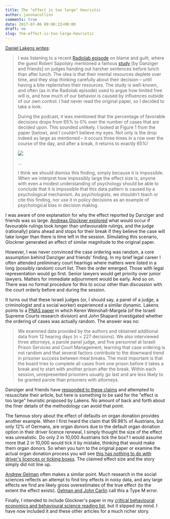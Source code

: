 ```yaml
---
title: The "effect is too large" heuristic
author: jasonacollins
comments: true
date: 2017-07-06 09:00:22+00:00
draft: no
slug: the-effect-is-too-large-heuristic
---
```


[Daniel Lakens writes](http://daniellakens.blogspot.com.au/2017/07/impossibly-hungry-judges.html):

>I was listening to a recent [Radiolab episode](http://www.radiolab.org/story/revising-fault-line/) on blame and guilt, where the guest Robert Sapolsky mentioned a famous [study](http://www.pnas.org/content/108/17/6889.short) [by Danziger and friends] on judges handing out harsher sentences before lunch than after lunch. The idea is that their mental resources deplete over time, and they stop thinking carefully about their decision – until having a bite replenishes their resources. The study is well-known, and often (as in the Radiolab episode) used to argue how limited free will is, and how much of our behavior is caused by influences outside of our own control. I had never read the original paper, so I decided to take a look.
>
>During the podcast, it was mentioned that the percentage of favorable decisions drops from 65% to 0% over the number of cases that are decided upon. This sounded unlikely. I looked at Figure 1 from the paper (below), and I couldn’t believe my eyes. Not only is the drop indeed as large as mentioned – it occurs three times in a row over the course of the day, and after a break, it returns to exactly 65%!
>
>![](/img/danziger-2011.jpg)
>
>...
>
>I think we should dismiss this finding, simply because it is impossible. When we interpret how impossibly large the effect size is, anyone with even a modest understanding of psychology should be able to conclude that it is impossible that this data pattern is caused by a psychological mechanism. As psychologists, we shouldn’t teach or cite this finding, nor use it in policy decisions as an example of psychological bias in decision making.

I was aware of one explanation for why the effect reported by Danziger and friends was so large. [Andreas Glockner explored](http://journal.sjdm.org/16/16823/jdm16823.html) what would occur if favourable rulings took longer than unfavourable rulings, and the judge (rationally) plans ahead and stops for their break if they believe the case will take longer than there is time left in the session. Simulating this scenario, Glockner generated an effect of similar magnitude to the original paper.

However, I was never convinced the case ordering was random, a core assumption behind Danziger and friends' finding. In my brief legal career I often attended preliminary court hearings where matters were listed in a long (possibly random) court list. Then the order emerged. Those with legal representation would go first. Senior lawyers would get priority over junior lawyers. Matters for immediate adjournment would be early. And so on. There was no formal procedure for this to occur other than discussion with the court orderly before and during the session.

It turns out that these Israeli judges (or, I should say, a panel of a judge, a criminologist and a social worker) experienced a similar dynamic. Lakens points to a [PNAS paper](http://www.pnas.org/content/108/42/E833.long) in which Keren Weinshall-Margela (of the Israeli Supreme Courts research division) and John Shapard investigated whether the ordering of cases was actually random. The answer was no:

>We examined data provided by the authors and obtained additional data from 12 hearing days (n = 227 decisions). We also interviewed three attorneys, a parole panel judge, and five personnel at Israeli Prison Services and Court Management, learning that case ordering is not random and that several factors contribute to the downward trend in prisoner success between meal breaks. The most important is that the board tries to complete all cases from one prison before it takes a break and to start with another prison after the break. Within each session, unrepresented prisoners usually go last and are less likely to be granted parole than prisoners with attorneys.

Danziger and friends have [responded to these claims](http://www.pnas.org/content/108/42/E834.full) and attempted to resuscitate their article, but here is something to be said for the "effect is too large" heuristic proposed by Lakens. No amount of back and forth about the finer details of the methodology can avoid that point.

The famous story about the effect of defaults on organ donation provides another example. When I first heard the claim that 99.98% of Austrians, but only 12% of Germans, are organ donors due to the default organ donation option in their driver licence renewal, I simply thought the size of the effect was unrealistic. Do only 2 in 10,000 Austrians tick the box? I would assume more that 2 in 10,000 would tick it by mistake, thinking that would make them organ donors. So when you turn to the original paper or examine the actual organ donation process you will see [this has nothing to do with driver's licences or ticking boxes](https://www.jasoncollins.blog/charts-that-dont-seem-quite-right-organ-donation-edition/). The claimed effect size and the story simply did not line up.

[Andrew Gelman](http://andrewgelman.com/) often makes a similar point. Much research in the social sciences reflects an attempt to find tiny effects in noisy data, and any large effects we find are likely gross overestimates of the true effect (to the extent the effect exists). [Gelman and John Carlin](http://journals.sagepub.com/doi/abs/10.1177/1745691614551642) call this a Type M error.

Finally, I intended to include Glockner's paper in my [critical behavioural economics and behavioural science reading list](https://www.jasoncollins.blog/a-critical-behavioural-economics-and-behavioural-science-reading-list/), but it slipped my mind. I have now included it and these other articles for a much richer story.
